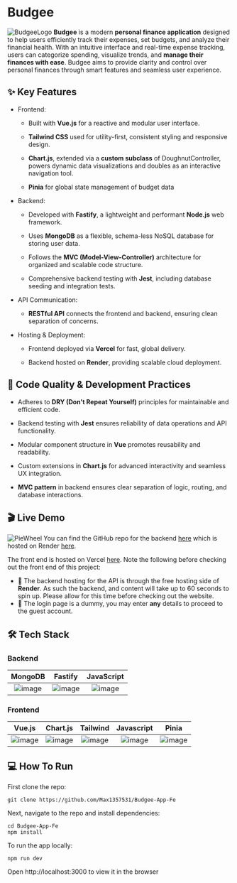 # Budgee
![BudgeeLogo](https://github.com/user-attachments/assets/cc87eaeb-bb98-4275-aa28-d770a39e1be4)
**Budgee** is a modern **personal finance application** designed to help users efficiently track their expenses, set budgets, and analyze their financial health. With an intuitive interface and real-time expense tracking, users can categorize spending, visualize trends, and **manage their finances with ease**. Budgee aims to provide clarity and control over personal finances through smart features and seamless user experience.


## ✨ Key Features
- Frontend:
    - Built with **Vue.js** for a reactive and modular user interface.

    - **Tailwind CSS** used for utility-first, consistent styling and responsive design.

    - **Chart.js**, extended via a **custom subclass** of DoughnutController, powers dynamic data visualizations and doubles as an interactive navigation tool.
      
    - **Pinia** for global state management of budget data

- Backend:
    - Developed with **Fastify**, a lightweight and performant **Node.js** web framework.
      
    - Uses **MongoDB** as a flexible, schema-less NoSQL database for storing user data.
      
    - Follows the **MVC (Model-View-Controller)** architecture for organized and scalable code structure.
      
    - Comprehensive backend testing with **Jest**, including database seeding and integration tests.
      
- API Communication:
    - **RESTful API** connects the frontend and backend, ensuring clean separation of concerns.
      
- Hosting & Deployment:
    - Frontend deployed via **Vercel** for fast, global delivery.
      
    - Backend hosted on **Render**, providing scalable cloud deployment.
      

## 🧰 Code Quality & Development Practices
- Adheres to **DRY (Don't Repeat Yourself)** principles for maintainable and efficient code.

- Backend testing with **Jest** ensures reliability of data operations and API functionality.

- Modular component structure in **Vue** promotes reusability and readability.

- Custom extensions in **Chart.js** for advanced interactivity and seamless UX integration.

- **MVC pattern** in backend ensures clear separation of logic, routing, and database interactions.
## 🎬 Live Demo
![PieWheel](https://github.com/user-attachments/assets/cdb762d1-72d9-47bc-b9f0-3d42a675f982)
You can find the GitHub repo for the backend [here](https://github.com/Max1357531/Budgee-BE) which is hosted on Render [here](https://budgee-be-amq3.onrender.com/api/).

The front end is hosted on Vercel [here](https://budgee-app-fe.vercel.app/). Note the following before checking out the front end of this project:

- 🚨 The backend hosting for the API is through the free hosting side of **Render**. As such the backend, and content will take up to 60 seconds to spin up. Please allow for this time before checking out the website.
- 🚨 The login page is a dummy, you may enter **any** details to proceed to the guest account.

## 🛠️ Tech Stack
### Backend
 MongoDB         |  Fastify | JavaScript
:-------------------------:|:-------------------------:|:-------------------------:
![image](https://github.com/user-attachments/assets/b4161023-a31b-4b14-9ad5-93f2cd758f2e) | ![image](https://github.com/user-attachments/assets/241726f8-5825-4938-a0af-132f75c40d5c) | ![image](https://github.com/user-attachments/assets/b6af978c-4d49-4188-a972-c1a539e0a247)

### Frontend

 Vue.js        |  Chart.js | Tailwind | Javascript | Pinia
:-------------------------:|:-------------------------:|:-------------------------:|:-------------------------:|:-------------------------:
![image](https://github.com/user-attachments/assets/38114ef6-1644-423c-8043-6e3f0685d9af)| ![image](https://github.com/user-attachments/assets/582471bf-427c-43c0-aebb-7956142a5fa3) | ![image](https://github.com/user-attachments/assets/69e12a22-0fae-44c1-902d-78a16dd2252b) | ![image](https://github.com/user-attachments/assets/b6af978c-4d49-4188-a972-c1a539e0a247) | ![image](https://github.com/user-attachments/assets/cffc83df-68bc-4f6f-8639-68a2706ac252)


## 💻 How To Run
First clone the repo:
```
git clone https://github.com/Max1357531/Budgee-App-Fe
```
Next, navigate to the repo and install dependencies:
```
cd Budgee-App-Fe
npm install
```
To run the app locally:
```
npm run dev
```
Open http://localhost:3000 to view it in the browser
